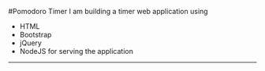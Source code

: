 #Pomodoro Timer
I am building a timer web application using
  - HTML
  - Bootstrap
  - jQuery
  - NodeJS for serving the application
  
---
